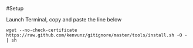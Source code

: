 #Setup

Launch Terminal, copy and paste the line below

	wget --no-check-certificate https://raw.github.com/kenvunz/gitignore/master/tools/install.sh -O - | sh